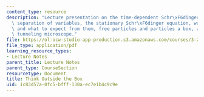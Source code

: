```yaml
---
content_type: resource
description: "Lecture presentation on the time-dependent Schr\xF6dinger equation,\
  \ separation of variables, the stationary Schr\xF6dinger equation, wave functions\
  \ and what to expect from them, free particles and particles a box, and the scanning\
  \ tunneling microscope."
file: https://ol-ocw-studio-app-production.s3.amazonaws.com/courses/3-23-electrical-optical-and-magnetic-properties-of-materials-fall-2007/1c83d57a0fc5bfff130aec7e1b4c9c9e_clean2.pdf
file_type: application/pdf
learning_resource_types:
- Lecture Notes
parent_title: Lecture Notes
parent_type: CourseSection
resourcetype: Document
title: Think Outside the Box
uid: 1c83d57a-0fc5-bfff-130a-ec7e1b4c9c9e
---
```


